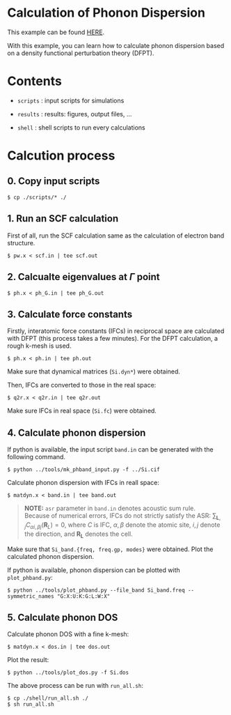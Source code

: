 Calculation of Phonon Dispersion
=================================

This example can be found [HERE](https://github.com/masato1122/Examples_QE/tree/main/examples/phonon_dfpt).

With this example, you can learn how to calculate phonon dispersion based on a density functional perturbation theory (DFPT).

# Contents

* ``scripts`` : input scripts for simulations

* ``results`` : results: figures, output files, ...

* ``shell`` : shell scripts to run every calculations

# Calcution process

## 0. Copy input scripts

```
$ cp ./scripts/* ./
```

## 1. Run an SCF calculation

First of all, run the SCF calculation same as the calculation of electron band structure.

```
$ pw.x < scf.in | tee scf.out
``` 

## 2. Calcualte eigenvalues at $\Gamma$ point

```
$ ph.x < ph_G.in | tee ph_G.out
```

## 3. Calculate force constants

Firstly, interatomic force constants (IFCs) in reciprocal space are calculated with DFPT 
(this process takes a few minutes).
For the DFPT calculation, a rough k-mesh is used.

```
$ ph.x < ph.in | tee ph.out
```

Make sure that dynamical matrices (``Si.dyn*``) were obtained.

Then, IFCs are converted to those in the real space:

```
$ q2r.x < q2r.in | tee q2r.out
```

Make sure IFCs in real space (``Si.fc``) were obtained.


## 4. Calculate phonon dispersion

If python is available, the input script ``band.in`` can be generated with the following command.

```
$ python ../tools/mk_phband_input.py -f ../Si.cif
```

Calculate phonon dispersion with IFCs in reall space:

```
$ matdyn.x < band.in | tee band.out
```

> **NOTE:** ``asr`` parameter in ``band.in`` denotes acoustic sum rule. \
Because of numerical errors, IFCs do not strictly satisfy the ASR: $\sum_{\mathbf{L}, j} C_{\alpha i, \beta j}(\mathbf{R}_L) = 0$, where $C$ is IFC, $\alpha, \beta$ denote the atomic site, $i, j$ denote the direction, and $\mathbf{R_L}$ denotes the cell.


Make sure that ``Si_band.{freq, freq.gp, modes}`` were obtained.
Plot the calculated phonon dispersion.

If python is available, phonon dispersion can be plotted with ``plot_phband.py``:

```
$ python ../tools/plot_phband.py --file_band Si_band.freq --symmetric_names "G:X:U:K:G:L:W:X"
```

## 5. Calculate phonon DOS

Calculate phonon DOS with a fine k-mesh:

```
$ matdyn.x < dos.in | tee dos.out
```

Plot the result:

```
$ python ../tools/plot_dos.py -f Si.dos
```

The above process can be run with ``run_all.sh``:

```
$ cp ./shell/run_all.sh ./
$ sh run_all.sh
```


